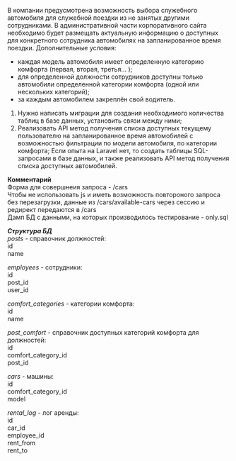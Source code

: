 В компании предусмотрена возможность выбора служебного автомобиля для служебной поездки из не занятых другими сотрудниками. В административной части корпоративного сайта необходимо будет размещать актуальную информацию о доступных для конкретного сотрудника автомобилях на запланированное время поездки.
Дополнительные условия:
- каждая модель автомобиля имеет определенную категорию комфорта (первая, вторая, третья... );
- для определенной должности сотрудников доступны только автомобили определенной категории комфорта (одной или нескольких категорий);
- за каждым автомобилем закреплён свой водитель.
1. Нужно написать миграции для создания необходимого количества таблиц в базе данных, установить связи между ними;
2. Реализовать API метод получения списка доступных текущему пользователю на запланированное время автомобилей с возможностью фильтрации по модели автомобиля, по категории комфорта;
   Если опыта на Laravel нет, то создать таблицы SQL-запросами в базе данных, и также реализовать API метод получения списка доступных автомобилей.

**Комментарий**  
Форма для совершнеия запроса - /cars  
Чтобы не использовать js и иметь возможность повтороного запроса без перезагрузки, данные из /cars/available-cars через сессию и редирект передаются в /cars   
Дамп БД с данными, на которых производилось тестирование - only.sql

***Структура БД***   
*posts* - справочник должностей:  
id  
name

*employees* - сотрудники:  
id  
post_id  
user_id  

*comfort_categories* - категории комфорта:  
id  
name  

*post_comfort* - справочник доступных категорий комфорта для должностей:  
id  
comfort_category_id  
post_id  

*cars* - машины:  
id  
comfort_category_id  
model  

*rental_log* - лог аренды:  
id  
car_id  
employee_id  
rent_from  
rent_to  

